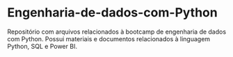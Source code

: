 # Engenharia-de-dados-com-Python
Repositório com arquivos relacionados à bootcamp de engenharia de dados com Python. Possui materiais e documentos relacionados à linguagem Python, SQL e Power BI.
